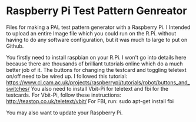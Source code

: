 # Raspberry Pi Test Pattern Genreator
Files for making a PAL test pattern generator with a Raspberry Pi.
I Intended to upload an entire Image file which you could run on the R.Pi. without having to do any software configuration, but it was much to large to put on Github.

You firstly need to install raspbian on your R.Pi. I won't go into details here because there are thousands of brilliant tutorials online which do a much better job of it. 
The buttons for changing the testcard and toggling teletext on/off need to be wired up. I followed this tutorial:
https://www.cl.cam.ac.uk/projects/raspberrypi/tutorials/robot/buttons_and_switches/
You also need to install Vbit-Pi for teletext and fbi for the testcards.
For Vbit-Pi, follow these instructions:
http://teastop.co.uk/teletext/vbit/
For FBI, run:
sudo apt-get install fbi

You may also want to update your Raspberry Pi.
